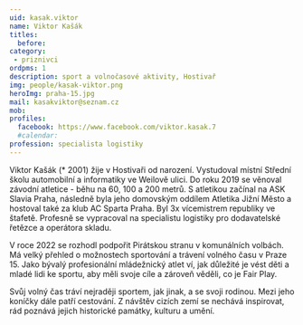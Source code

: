 ```yaml
---
uid: kasak.viktor
name: Viktor Kašák
titles:
  before:
category:
 - priznivci
ordpms: 1
description: sport a volnočasové aktivity, Hostivař
img: people/kasak-viktor.png
heroImg: praha-15.jpg
mail: kasakviktor@seznam.cz 
mob:
profiles:
  facebook: https://www.facebook.com/viktor.kasak.7
  #calendar:
profession: specialista logistiky
---
```


Viktor Kašák (* 2001) žije v Hostivaři od narození. Vystudoval místní Střední školu automobilní a informatiky ve Weilově ulici. Do roku 2019 se věnoval závodní atletice - běhu na 60, 100 a 200 metrů. S atletikou začínal na ASK Slavia Praha, následně byla jeho domovským oddílem Atletika Jižní Město a hostoval také za klub AC Sparta Praha. Byl 3x vícemistrem republiky ve štafetě. Profesně se vypracoval na specialistu logistiky pro dodavatelské řetězce a operátora skladu.

V roce 2022 se rozhodl podpořit Pirátskou stranu v komunálních volbách. Má velký přehled o možnostech sportování a trávení volného času v Praze 15. Jako bývalý profesionální mládežnický atlet ví, jak důležité je vést děti a mladé lidi ke sportu, aby měli svoje cíle a zároveň věděli, co je Fair Play. 

Svůj volný čas tráví nejraději sportem, jak jinak, a se svoji rodinou. Mezi jeho koníčky dále patří cestování. Z návštěv cizích zemí se nechává inspirovat, rád poznává jejich historické památky, kulturu a umění.
